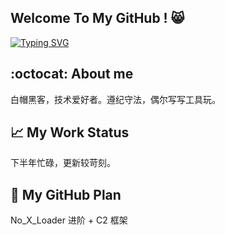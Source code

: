 ## Welcome To My GitHub ! 😸
[![Typing SVG](https://readme-typing-svg.demolab.com?font=&pause=1000&color=00FF00&background=000000&vCenter=true&random=false&width=435&lines=%E2%AC%9B%3E+No+System+Is+Safe)](https://git.io/typing-svg)
## :octocat: About me
白帽黑客，技术爱好者。遵纪守法，偶尔写写工具玩。
## 📈 My Work Status
下半年忙碌，更新较苛刻。
## 📆 My GitHub Plan
No_X_Loader 进阶 + C2 框架
